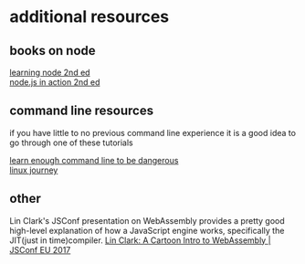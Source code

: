 # additional resources

## books on node
[learning node 2nd ed](http://shop.oreilly.com/product/0636920046936.do)  
[node.js in action 2nd ed](https://www.manning.com/books/node-js-in-action-second-edition)

## command line resources

if you have little to no previous command line experience it is a good idea to
go through one of these tutorials

[learn enough command line to be dangerous](https://www.learnenough.com/command-line-tutorial)  
[linux journey](https://linuxjourney.com/lesson/the-shell)

## other
Lin Clark's JSConf presentation on WebAssembly provides a pretty good high-level
explanation of how a JavaScript engine works, specifically the JIT(just in
time)compiler.
[Lin Clark: A Cartoon Intro to WebAssembly | JSConf EU 2017](https://www.youtube.com/watch?v=HktWin_LPf4)
